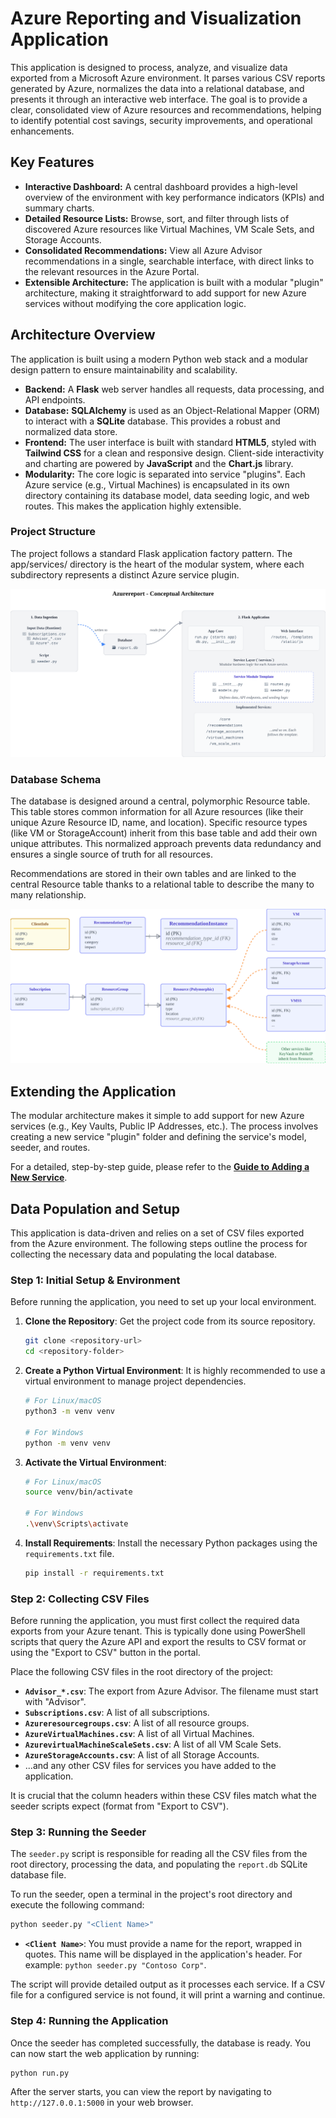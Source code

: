 # **Azure Reporting and Visualization Application**

This application is designed to process, analyze, and visualize data exported from a Microsoft Azure environment. It parses various CSV reports generated by Azure, normalizes the data into a relational database, and presents it through an interactive web interface. The goal is to provide a clear, consolidated view of Azure resources and recommendations, helping to identify potential cost savings, security improvements, and operational enhancements.

## **Key Features**

* **Interactive Dashboard:** A central dashboard provides a high-level overview of the environment with key performance indicators (KPIs) and summary charts.  
* **Detailed Resource Lists:** Browse, sort, and filter through lists of discovered Azure resources like Virtual Machines, VM Scale Sets, and Storage Accounts.  
* **Consolidated Recommendations:** View all Azure Advisor recommendations in a single, searchable interface, with direct links to the relevant resources in the Azure Portal.  
* **Extensible Architecture:** The application is built with a modular "plugin" architecture, making it straightforward to add support for new Azure services without modifying the core application logic.

## **Architecture Overview**

The application is built using a modern Python web stack and a modular design pattern to ensure maintainability and scalability.

* **Backend:** A **Flask** web server handles all requests, data processing, and API endpoints.  
* **Database:** **SQLAlchemy** is used as an Object-Relational Mapper (ORM) to interact with a **SQLite** database. This provides a robust and normalized data store.  
* **Frontend:** The user interface is built with standard **HTML5**, styled with **Tailwind CSS** for a clean and responsive design. Client-side interactivity and charting are powered by **JavaScript** and the **Chart.js** library.  
* **Modularity:** The core logic is separated into service "plugins". Each Azure service (e.g., Virtual Machines) is encapsulated in its own directory containing its database model, data seeding logic, and web routes. This makes the application highly extensible.

### **Project Structure**

The project follows a standard Flask application factory pattern. The app/services/ directory is the heart of the modular system, where each subdirectory represents a distinct Azure service plugin.

![DB schema](./docs/project_structure.svg)

### **Database Schema**

The database is designed around a central, polymorphic Resource table. This table stores common information for all Azure resources (like their unique Azure Resource ID, name, and location). Specific resource types (like VM or StorageAccount) inherit from this base table and add their own unique attributes. This normalized approach prevents data redundancy and ensures a single source of truth for all resources.

Recommendations are stored in their own tables and are linked to the central Resource table thanks to a relational table to describe the many to many relationship.

![DB schema](./docs/database_schema.svg)

## **Extending the Application**

The modular architecture makes it simple to add support for new Azure services (e.g., Key Vaults, Public IP Addresses, etc.). The process involves creating a new service "plugin" folder and defining the service's model, seeder, and routes.

For a detailed, step-by-step guide, please refer to the [**Guide to Adding a New Service**](./docs/ADDING_A_NEW_SERVICE.md).

## Data Population and Setup

This application is data-driven and relies on a set of CSV files exported from the Azure environment. The following steps outline the process for collecting the necessary data and populating the local database.

### Step 1: Initial Setup & Environment

Before running the application, you need to set up your local environment.

1.  **Clone the Repository**: Get the project code from its source repository.
    ```bash
    git clone <repository-url>
    cd <repository-folder>
    ```

2.  **Create a Python Virtual Environment**: It is highly recommended to use a virtual environment to manage project dependencies.
    ```bash
    # For Linux/macOS
    python3 -m venv venv

    # For Windows
    python -m venv venv
    ```

3.  **Activate the Virtual Environment**:
    ```bash
    # For Linux/macOS
    source venv/bin/activate

    # For Windows
    .\venv\Scripts\activate
    ```

4.  **Install Requirements**: Install the necessary Python packages using the `requirements.txt` file.
    ```bash
    pip install -r requirements.txt
    ```

### Step 2: Collecting CSV Files

Before running the application, you must first collect the required data exports from your Azure tenant. This is typically done using PowerShell scripts that query the Azure API and export the results to CSV format or using the "Export to CSV" button in the portal.

Place the following CSV files in the root directory of the project:

* **`Advisor_*.csv`**: The export from Azure Advisor. The filename must start with "Advisor".
* **`Subscriptions.csv`**: A list of all subscriptions.
* **`Azureresourcegroups.csv`**: A list of all resource groups.
* **`AzureVirtualMachines.csv`**: A list of all Virtual Machines.
* **`AzurevirtualMachineScaleSets.csv`**: A list of all VM Scale Sets.
* **`AzureStorageAccounts.csv`**: A list of all Storage Accounts.
* ...and any other CSV files for services you have added to the application.

It is crucial that the column headers within these CSV files match what the seeder scripts expect (format from "Export to CSV").

### Step 3: Running the Seeder

The `seeder.py` script is responsible for reading all the CSV files from the root directory, processing the data, and populating the `report.db` SQLite database file.

To run the seeder, open a terminal in the project's root directory and execute the following command:

```bash
python seeder.py "<Client Name>"
```

* **`<Client Name>`**: You must provide a name for the report, wrapped in quotes. This name will be displayed in the application's header. For example: `python seeder.py "Contoso Corp"`.

The script will provide detailed output as it processes each service. If a CSV file for a configured service is not found, it will print a warning and continue.

### Step 4: Running the Application

Once the seeder has completed successfully, the database is ready. You can now start the web application by running:

```bash
python run.py
```

After the server starts, you can view the report by navigating to `http://127.0.0.1:5000` in your web browser.

